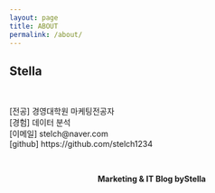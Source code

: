 ```yaml
---
layout: page
title: ABOUT
permalink: /about/
---
```


<h2>Stella</h2>
<br>
<p>[전공] 경영대학원 마케팅전공자
<br>[경험] 데이터 분석
<br>[이메일] stelch@naver.com
<br>[github] https://github.com/stelch1234</p>
<br>
<center><p ><strong><span class="manual">Marketing & IT Blog by</span>Stella</strong></p></center>
<br>



